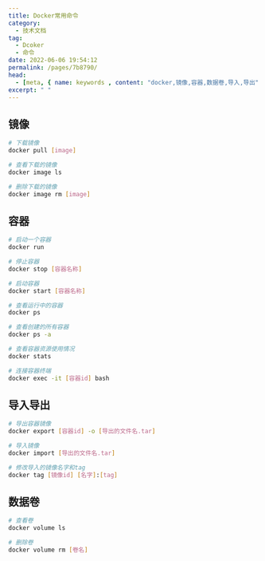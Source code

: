 ```yaml
---
title: Docker常用命令
category: 
  - 技术文档
tag: 
  - Dcoker
  - 命令
date: 2022-06-06 19:54:12
permalink: /pages/7b8790/
head:
  - [meta, { name: keywords , content: "docker,镜像,容器,数据卷,导入,导出" }]
excerpt: " "
---
```



## 镜像

```bash
# 下载镜像
docker pull [image]

# 查看下载的镜像
docker image ls

# 删除下载的镜像
docker image rm [image]
```

## 容器

```bash
# 启动一个容器
docker run

# 停止容器
docker stop [容器名称]

# 启动容器
docker start [容器名称]

# 查看运行中的容器
docker ps

# 查看创建的所有容器
docker ps -a

# 查看容器资源使用情况
docker stats

# 连接容器终端
docker exec -it [容器id] bash
```

## 导入导出

```bash
# 导出容器镜像
docker export [容器id] -o [导出的文件名.tar]

# 导入镜像
docker import [导出的文件名.tar]

# 修改导入的镜像名字和tag
docker tag [镜像id] [名字]:[tag]
```

## 数据卷

```bash
# 查看卷
docker volume ls

# 删除卷
docker volume rm [卷名]
```

